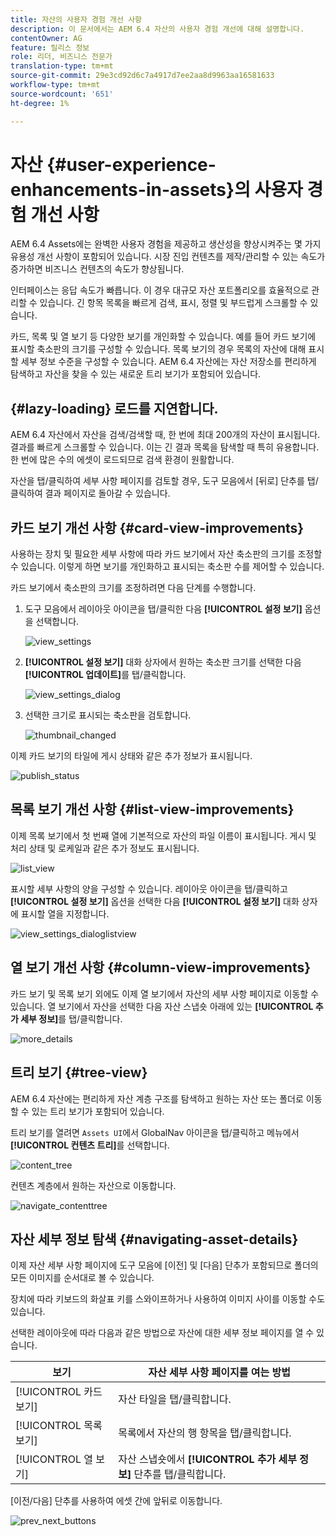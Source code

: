 ```yaml
---
title: 자산의 사용자 경험 개선 사항
description: 이 문서에서는 AEM 6.4 자산의 사용자 경험 개선에 대해 설명합니다.
contentOwner: AG
feature: 릴리스 정보
role: 리더, 비즈니스 전문가
translation-type: tm+mt
source-git-commit: 29e3cd92d6c7a4917d7ee2aa8d9963aa16581633
workflow-type: tm+mt
source-wordcount: '651'
ht-degree: 1%

---
```



# 자산 {#user-experience-enhancements-in-assets}의 사용자 경험 개선 사항

AEM 6.4 Assets에는 완벽한 사용자 경험을 제공하고 생산성을 향상시켜주는 몇 가지 유용성 개선 사항이 포함되어 있습니다. 시장 진입 컨텐츠를 제작/관리할 수 있는 속도가 증가하면 비즈니스 컨텐츠의 속도가 향상됩니다.

인터페이스는 응답 속도가 빠릅니다. 이 경우 대규모 자산 포트폴리오를 효율적으로 관리할 수 있습니다. 긴 항목 목록을 빠르게 검색, 표시, 정렬 및 부드럽게 스크롤할 수 있습니다.

카드, 목록 및 열 보기 등 다양한 보기를 개인화할 수 있습니다. 예를 들어 카드 보기에 표시할 축소판의 크기를 구성할 수 있습니다. 목록 보기의 경우 목록의 자산에 대해 표시할 세부 정보 수준을 구성할 수 있습니다. AEM 6.4 자산에는 자산 저장소를 편리하게 탐색하고 자산을 찾을 수 있는 새로운 트리 보기가 포함되어 있습니다.

## {#lazy-loading} 로드를 지연합니다.

AEM 6.4 자산에서 자산을 검색/검색할 때, 한 번에 최대 200개의 자산이 표시됩니다. 결과를 빠르게 스크롤할 수 있습니다. 이는 긴 결과 목록을 탐색할 때 특히 유용합니다. 한 번에 많은 수의 에셋이 로드되므로 검색 환경이 원활합니다.

자산을 탭/클릭하여 세부 사항 페이지를 검토할 경우, 도구 모음에서 [뒤로] 단추를 탭/클릭하여 결과 페이지로 돌아갈 수 있습니다.

## 카드 보기 개선 사항 {#card-view-improvements}

사용하는 장치 및 필요한 세부 사항에 따라 카드 보기에서 자산 축소판의 크기를 조정할 수 있습니다. 이렇게 하면 보기를 개인화하고 표시되는 축소판 수를 제어할 수 있습니다.

카드 보기에서 축소판의 크기를 조정하려면 다음 단계를 수행합니다.

1. 도구 모음에서 레이아웃 아이콘을 탭/클릭한 다음 **[!UICONTROL 설정 보기]** 옵션을 선택합니다.

   ![view_settings](assets/view_settings.png)

1. **[!UICONTROL 설정 보기]** 대화 상자에서 원하는 축소판 크기를 선택한 다음 **[!UICONTROL 업데이트]**&#x200B;를 탭/클릭합니다.

   ![view_settings_dialog](assets/view_settings_dialog.png)

1. 선택한 크기로 표시되는 축소판을 검토합니다.

   ![thumbnail_changed](assets/thumbnails_changed.png)

이제 카드 보기의 타일에 게시 상태와 같은 추가 정보가 표시됩니다.

![publish_status](assets/publish_status.png)

## 목록 보기 개선 사항 {#list-view-improvements}

이제 목록 보기에서 첫 번째 열에 기본적으로 자산의 파일 이름이 표시됩니다. 게시 및 처리 상태 및 로케일과 같은 추가 정보도 표시됩니다.

![list_view](assets/list_view.png)

표시할 세부 사항의 양을 구성할 수 있습니다. 레이아웃 아이콘을 탭/클릭하고 **[!UICONTROL 설정 보기]** 옵션을 선택한 다음 **[!UICONTROL 설정 보기]** 대화 상자에 표시할 열을 지정합니다.

![view_settings_dialoglistview](assets/view_settings_dialoglistview.png)

## 열 보기 개선 사항 {#column-view-improvements}

카드 보기 및 목록 보기 외에도 이제 열 보기에서 자산의 세부 사항 페이지로 이동할 수 있습니다. 열 보기에서 자산을 선택한 다음 자산 스냅숏 아래에 있는 **[!UICONTROL 추가 세부 정보]**&#x200B;를 탭/클릭합니다.

![more_details](assets/more_details.png)

## 트리 보기 {#tree-view}

AEM 6.4 자산에는 편리하게 자산 계층 구조를 탐색하고 원하는 자산 또는 폴더로 이동할 수 있는 트리 보기가 포함되어 있습니다.

트리 보기를 열려면 `Assets UI`에서 GlobalNav 아이콘을 탭/클릭하고 메뉴에서 **[!UICONTROL 컨텐츠 트리]**&#x200B;를 선택합니다.

![content_tree](assets/content_tree.png)

컨텐츠 계층에서 원하는 자산으로 이동합니다.

![navigate_contenttree](assets/navigate_contenttree.png)

## 자산 세부 정보 탐색 {#navigating-asset-details}

이제 자산 세부 사항 페이지에 도구 모음에 [이전] 및 [다음] 단추가 포함되므로 폴더의 모든 이미지를 순서대로 볼 수 있습니다.

장치에 따라 키보드의 화살표 키를 스와이프하거나 사용하여 이미지 사이를 이동할 수도 있습니다.

선택한 레이아웃에 따라 다음과 같은 방법으로 자산에 대한 세부 정보 페이지를 열 수 있습니다.

| **보기** | **자산 세부 사항 페이지를 여는 방법** |
|---|---|
| [!UICONTROL 카드 보기] | 자산 타일을 탭/클릭합니다. |
| [!UICONTROL 목록 보기] | 목록에서 자산의 행 항목을 탭/클릭합니다. |
| [!UICONTROL 열 보기] | 자산 스냅숏에서 **[!UICONTROL 추가 세부 정보]** 단추를 탭/클릭합니다. |

[이전/다음] 단추를 사용하여 에셋 간에 앞뒤로 이동합니다.

![prev_next_buttons](assets/prev_next_buttons.png)
